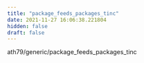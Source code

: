 ```yaml
---
title: "package_feeds_packages_tinc"
date: 2021-11-27 16:06:38.221804
hidden: false
draft: false
---
```


ath79/generic/package_feeds_packages_tinc

